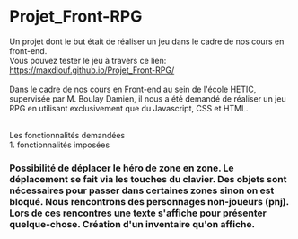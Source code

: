 # Projet_Front-RPG
Un projet dont le but était de réaliser un jeu dans le cadre de nos cours  en front-end. <br>
 Vous pouvez tester le jeu à travers ce lien:  https://maxdiouf.github.io/Projet_Front-RPG/
<br>
<br>
Dans le cadre de nos cours en Front-end au sein de l'école HETIC, supervisée par M. Boulay Damien, il nous a été demandé de réaliser un jeu RPG en utilisant exclusivement que du Javascript, CSS et HTML.

<br>
Les fonctionnalités demandées
<br>
1. fonctionnalités imposées

<h3>Possibilité de déplacer le héro de zone en zone.
Le déplacement se fait via les touches du clavier.
Des objets sont nécessaires pour passer dans certaines zones sinon on est bloqué.
Nous rencontrons des personnages non-joueurs (pnj).
Lors de ces rencontres une texte s'affiche pour présenter quelque-chose.
Création d'un inventaire qu'on affiche.
